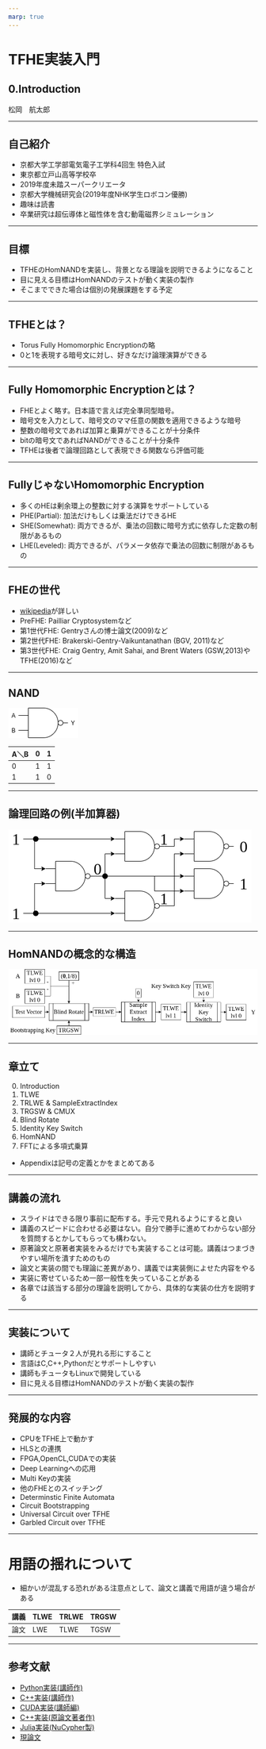 ```yaml
---
marp: true
---
```

<!-- 
theme: default
size: 16:9
paginate: true
footer : ![](../image/ccbysa.png) [licence](https://creativecommons.org/licenses/by-sa/4.0/)
style: |
  h1, h2, h3, h4, h5, header, footer {
        color: white;
    }
  section {
    background-color: #505050;
    color:white
  }
  table{
      color:black
  }
  code{
    color:black
  }
-->

<!-- page_number: true -->

# TFHE実装入門

## 0.Introduction

松岡　航太郎

---
## 自己紹介

- 京都大学工学部電気電子工学科4回生 特色入試
- 東京都立戸山高等学校卒
- 2019年度未踏スーパークリエータ
- 京都大学機械研究会(2019年度NHK学生ロボコン優勝)
- 趣味は読書
- 卒業研究は超伝導体と磁性体を含む動電磁界シミュレーション

---
## 目標

- TFHEのHomNANDを実装し、背景となる理論を説明できるようになること
- 目に見える目標はHomNANDのテストが動く実装の製作
- そこまでできた場合は個別の発展課題をする予定

---

## TFHEとは？

- Torus Fully Homomorphic Encryptionの略
- 0と1を表現する暗号文に対し、好きなだけ論理演算ができる

---

## Fully Homomorphic Encryptionとは？

- FHEとよく略す。日本語で言えば完全準同型暗号。
- 暗号文を入力として、暗号文のママ任意の関数を適用できるような暗号
- 整数の暗号文であれば加算と乗算ができることが十分条件
- bitの暗号文であればNANDができることが十分条件
- TFHEは後者で論理回路として表現できる関数なら評価可能

---

## FullyじゃないHomomorphic Encryption

- 多くのHEは剰余環上の整数に対する演算をサポートしている
- PHE(Partial): 加法だけもしくは乗法だけできるHE
- SHE(Somewhat): 両方できるが、乗法の回数に暗号方式に依存した定数の制限があるもの
- LHE(Leveled): 両方できるが、パラメータ依存で乗法の回数に制限があるもの

---

## FHEの世代

- [wikipedia](https://en.wikipedia.org/wiki/Homomorphic_encryption)が詳しい
- PreFHE: Pailliar Cryptosystemなど
- 第1世代FHE: Gentryさんの博士論文(2009)など
- 第2世代FHE: Brakerski-Gentry-Vaikuntanathan (BGV, 2011)など
- 第3世代FHE: Craig Gentry, Amit Sahai, and Brent Waters (GSW,2013)やTFHE(2016)など

---

## NAND

![width:300px](../image/NAND.png)

|A＼B|0|1|
|---|---|---|
|0|1|1|
|1|1|0|

---

## 論理回路の例(半加算器)

![width:800px](../image/halfadderNAND.png)

---

## HomNANDの概念的な構造

![width:1200px](../image/HomNANDdiagram.png)

---

## 章立て

0. Introduction
1. TLWE
3. TRLWE & SampleExtractIndex
4. TRGSW & CMUX
6. Blind Rotate
8. Identity Key Switch
9. HomNAND
10. FFTによる多項式乗算

- Appendixは記号の定義とかをまとめてある

---

## 講義の流れ

- スライドはできる限り事前に配布する。手元で見れるようにすると良い
- 講義のスピードに合わせる必要はない。自分で勝手に進めてわからない部分を質問するとかしてもらっても構わない。
- 原著論文と原著者実装をみるだけでも実装することは可能。講義はつまづきやすい場所を潰すためのもの
- 論文と実装の間でも理論に差異があり、講義では実装側によせた内容をやる
- 実装に寄せているため一部一般性を失っていることがある
- 各章では該当する部分の理論を説明してから、具体的な実装の仕方を説明する

---

## 実装について

- 講師とチュータ２人が見れる形にすること
- 言語はC,C++,Pythonだとサポートしやすい
- 講師もチュータもLinuxで開発している
- 目に見える目標はHomNANDのテストが動く実装の製作

---

## 発展的な内容

- CPUをTFHE上で動かす
- HLSとの連携
- FPGA,OpenCL,CUDAでの実装
- Deep Learningへの応用
- Multi Keyの実装
- 他のFHEとのスイッチング
- Determinstic Finite Automata
- Circuit Bootstrapping
- Universal Circuit over TFHE
- Garbled Circuit over TFHE

---

# 用語の揺れについて

- 細かいが混乱する恐れがある注意点として、論文と講義で用語が違う場合がある

|講義|TLWE|TRLWE|TRGSW|
|---|---|---|---|
|論文|LWE|TLWE|TGSW|

---

## 参考文献

- [Python実装(講師作)](https://github.com/virtualsecureplatform/pyFHE/tree/PurePython)
- [C++実装(講師作)](https://github.com/virtualsecureplatform/TFHEpp)
- [CUDA実装(講師編)](https://github.com/virtualsecureplatform/cuFHE)
- [C++実装(原論文著者作)](https://github.com/tfhe/tfhe)
- [Julia実装(NuCypher製)](https://github.com/nucypher/TFHE.jl)
- [現論文](https://eprint.iacr.org/2018/421)
